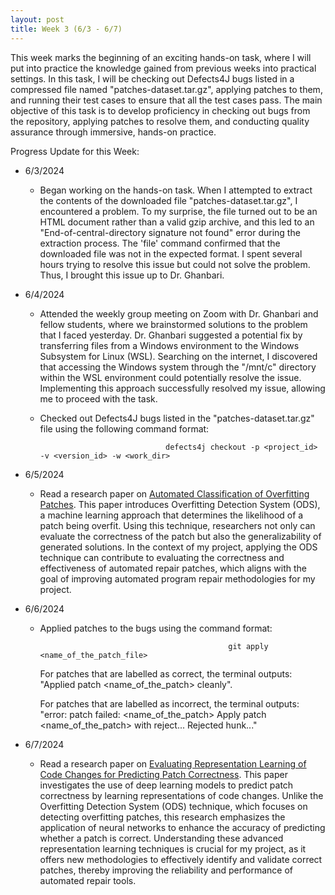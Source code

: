 ```yaml
---
layout: post
title: Week 3 (6/3 - 6/7)
---
```


This week marks the beginning of an exciting hands-on task, where I will put into practice the knowledge gained from previous weeks into practical settings.  In this task, I will be checking out Defects4J bugs listed in a compressed file named "patches-dataset.tar.gz", applying patches to them, and running their test cases to ensure that all the test cases pass.  The main objective of this task is to develop proficiency in checking out bugs from the repository, applying patches to resolve them, and conducting quality assurance through immersive, hands-on practice.

Progress Update for this Week:

  - 6/3/2024
      - Began working on the hands-on task. When I attempted to extract the contents of the downloaded file "patches-dataset.tar.gz", I encountered a problem. To my surprise, the file turned out to be an HTML document rather than a valid gzip archive, and this led to an "End-of-central-directory signature not found" error during the extraction process.  The 'file' command confirmed that the downloaded file was not in the expected format.  I spent several hours trying to resolve this issue but could not solve the problem.  Thus, I brought this issue up to Dr. Ghanbari.  
  - 6/4/2024
      - Attended the weekly group meeting on Zoom with Dr. Ghanbari and fellow students, where we brainstormed solutions to the problem that I faced yesterday.  Dr. Ghanbari suggested a potential fix by transferring files from a Windows environment to the Windows Subsystem for Linux (WSL).  Searching on the internet, I discovered that accessing the Windows system through the "/mnt/c" directory within the WSL environment could potentially resolve the issue.  Implementing this approach successfully resolved my issue, allowing me to proceed with the task.
      - Checked out Defects4J bugs listed in the "patches-dataset.tar.gz" file using the following command format:

                                        defects4j checkout -p <project_id> -v <version_id> -w <work_dir>

  - 6/5/2024
      - Read a research paper on [Automated Classification of Overfitting Patches](https://arxiv.org/pdf/1910.12057).  This paper introduces Overfitting Detection System (ODS), a machine learning approach that determines the likelihood of a patch being overfit.  Using this technique, researchers not only can evaluate the correctness of the patch but also the generalizability of generated solutions.  In the context of my project, applying the ODS technique can contribute to evaluating the correctness and effectiveness of automated repair patches, which aligns with the goal of improving automated program repair methodologies for my project.    
  - 6/6/2024
      - Applied patches to the bugs using the command format:

                                                      git apply <name_of_the_patch_file>

         For patches that are labelled as correct, the terminal outputs: "Applied patch <name_of_the_patch> cleanly".
        
         For patches that are labelled as incorrect, the terminal outputs: "error: patch failed: <name_of_the_patch> Apply patch <name_of_the_patch> with reject...  Rejected hunk..."
        
  - 6/7/2024
      - Read a research paper on [Evaluating Representation Learning of Code Changes for Predicting Patch Correctness](https://lilicoding.github.io/papers/tian2020evaluating.pdf).  This paper investigates the use of deep learning models to predict patch correctness by learning representations of code changes. Unlike the Overfitting Detection System (ODS) technique, which focuses on detecting overfitting patches, this research emphasizes the application of neural networks to enhance the accuracy of predicting whether a patch is correct.  Understanding these advanced representation learning techniques is crucial for my project, as it offers new methodologies to effectively identify and validate correct patches, thereby improving the reliability and performance of automated repair tools.

